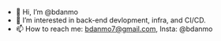 - 👋 Hi, I’m @bdanmo
- 👀 I’m interested in back-end devlopment, infra, and CI/CD.
- 📫 How to reach me: bdanmo7@gmail.com, Insta: @bdanmo

<!---
bdanmo/bdanmo is a ✨ special ✨ repository because its `README.md` (this file) appears on your GitHub profile.
You can click the Preview link to take a look at your changes.
--->
